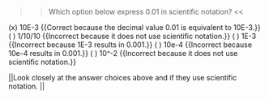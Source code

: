 >>Which option below express 0.01 in scientific notation? <<

(x) 10E-3 {{Correct because the decimal value 0.01 is equivalent to 10E-3.}}
( ) 1/10/10 {{Incorrect because it does not use scientific notation.}}
( ) 1E-3 {{Incorrect because 1E-3 results in 0.001.}}
( ) 10e-4 {{Incorrect because 10e-4 results in 0.001.}}
( ) 10^-2 {{Incorrect because it does not use scientific notation.}}

||Look closely at the answer choices above and if they use scientific notation. ||
